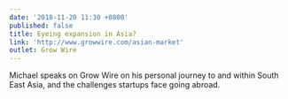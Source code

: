 ```yaml
---
date: '2018-11-20 11:30 +0800'
published: false
title: Eyeing expansion in Asia?
link: 'http://www.growwire.com/asian-market'
outlet: Grow Wire
---
```

Michael speaks on Grow Wire on his personal journey to and within South East Asia, and the challenges startups face going abroad.